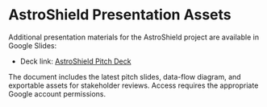 # AstroShield Presentation Assets

Additional presentation materials for the AstroShield project are available in Google Slides:

- Deck link: [AstroShield Pitch Deck](https://docs.google.com/presentation/d/1ftdhhti7edb8DCiQobO8E3XdjJmA4YCD/edit?usp=sharing&ouid=112122035140041081574&rtpof=true&sd=true)

The document includes the latest pitch slides, data-flow diagram, and exportable assets for stakeholder reviews. Access requires the appropriate Google account permissions.
